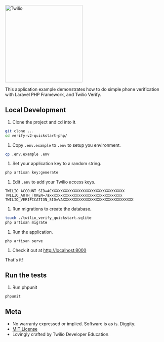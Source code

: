 <a href="https://www.twilio.com">
  <img src="https://static0.twilio.com/marketing/bundles/marketing/img/logos/wordmark-red.svg" alt="Twilio" width="250" />
</a>

This application example demonstrates how to do simple phone verification with Laravel PHP Framework, and Twilio Verify.

## Local Development

1. Clone the project and cd into it.
```bash
git clone ...
cd verify-v2-quickstart-php/
```

1. Copy `.env.example` to `.env` to setup you environment.
```bash
cp .env.example .env
```

1. Set your application key to a random string.

```bash
php artisan key:generate
```

1. Edit `.env` to add your Twilio access keys.

```
TWILIO_ACCOUNT_SID=ACXXXXXXXXXXXXXXXXXXXXXXXXXXXXXXXXX
TWILIO_AUTH_TOKEN=7axxxxxxxxxxxxxxxxxxxxxxxxxxxxxxxxx
TWILIO_VERIFICATION_SID=VAXXXXXXXXXXXXXXXXXXXXXXXXXXXXXXXX
```

1. Run migrations to create the database.

```bash
touch ./twilio_verify_quickstart.sqlite
php artisan migrate
```

1. Run the application.

```bach
php artisan serve
```

1. Check it out at [http://localhost:8000](http://localhost:8000)


That's it!

## Run the tests

1. Run phpunit

```bash
phpunit
```

## Meta

* No warranty expressed or implied. Software is as is. Diggity.
* [MIT License](http://www.opensource.org/licenses/mit-license.html)
* Lovingly crafted by Twilio Developer Education.
